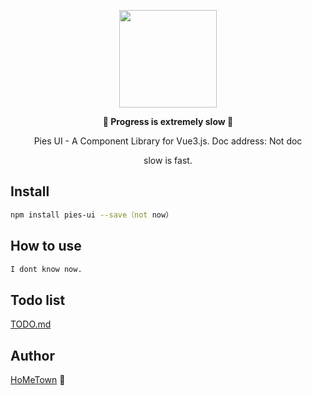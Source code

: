 <p align="center">
  <img width="156px" src="https://i.ibb.co/k42hvdX/4.png" />
</p>
<p align="center"><b>🐌 Progress is extremely slow 🐛</b></p>
<p align="center">Pies UI - A Component Library for Vue3.js. Doc address: <a>Not doc</a></p>
<p align="center">slow is fast.</p>

## Install

```bash
npm install pies-ui --save（not now）
```

## How to use

```bash
I dont know now.
```

## Todo list
<a href="TODO.md">TODO.md</a>

## Author

[HoMeTown](https://juejin.cn/user/4116184668057390) 🙊
